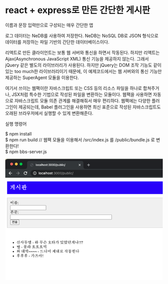 # react + express로 만든 간단한 게시판
이름과 문장 입력만으로 구성되는 매우 간단한 앱

로그 데이터는 NeDB를 사용하여 저장한다. NeDB는 NoSQL DB로 JSON 형식으로 데이터를 저장하는 파일 기반의 간단한 데이터베이스이다.

리액트로 만든 클라이언트는 보통 웹 서버와 통신을 하면서 작동된다. 하지만 리액트는 Ajax(Asynchronous JavaScript XML) 통신 기능을 제공하지 않는다.
그래서 jQuery 같은 별도의 라이브러리가 사용된다. 하지만 jQuery는 DOM 조작 기능도 같이 있는 too much한 라이브러리이기 때문에, 
이 예제코드에서는 웹 서버와의 통신 기능만 제공하는 SuperAgent 모듈을 이용한다.

여기서 쓰이는 웹팩이란 자바스크립트 또는 CSS 등의 리소스 파일을 하나로 합쳐주거나, JSX처럼 특수한 기법으로 작성된 파일을 변환하는 모듈이다.
웹팩을 사용하면 자동으로 자바스크립트 모듈 의존 관계를 해결해줘서 매우 편리하다.
웹팩에는 다양한 플러그인이 제공되는데, Babel 플러그인을 사용하면 최신 표준으로 작성된 자바스크립트도 오래된 브라우저에서 실행할 수 있게 변환해준다.

실행 명령어

$ npm install <br>
$ npm run build         // 웹팩 모듈을 이용해서 /src/index.js 를 /public/bundle.js 로 변환한다! <br>
$ npm bbs-server.js <br>



![bulletin board](./screenshots/bbs.png)